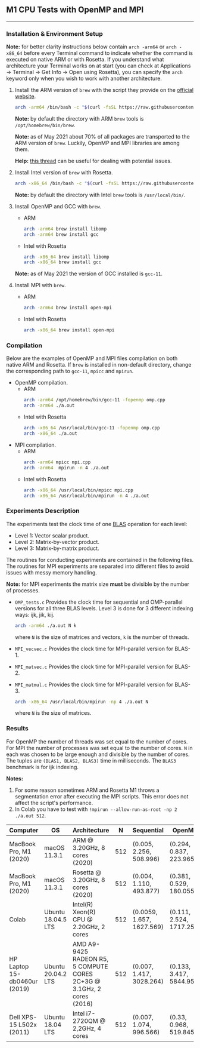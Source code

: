 ## M1 CPU Tests with OpenMP and MPI
---

### Installation & Environment Setup

**Note:** for better clarity instructions below contain `arch -arm64` or `arch -x86_64` before every Terminal command to indicate whether the command is executed on native ARM or with Rosetta. If you understand what architecture your Terminal works on at start (you can check at Applications -> Terminal -> Get Info -> Open using Rosetta), you can specify the `arch` keyword only when you wish to work with another architecture.

1. Install the ARM version of `brew` with the script they provide on the [official website](https://brew.sh).
    ```bash
    arch -arm64 /bin/bash -c "$(curl -fsSL https://raw.githubusercontent.com/Homebrew/install/HEAD/install.sh)"
    ```
    **Note:** by default the directory with ARM `brew` tools is `/opt/homebrew/bin/brew`.
    
    **Note:** as of May 2021 about 70% of all packages are transported to the ARM version of `brew`. Luckily, OpenMP and MPI libraries are among them.
    
    **Help:** [this thread](https://github.com/Homebrew/discussions/discussions/149) can be useful for dealing with potential issues. 
    
2. Install Intel version of `brew` with Rosetta. 
    ```bash
    arch -x86_64 /bin/bash -c "$(curl -fsSL https://raw.githubusercontent.com/Homebrew/install/HEAD/install.sh)"
    ```
    
    **Note:** by default the directory with Intel `brew` tools is `/usr/local/bin/`.
    
3. Install OpenMP and GCC with `brew`.
    - ARM
        ```bash
        arch -arm64 brew install libomp
        arch -arm64 brew install gcc
        ```
    - Intel with Rosetta
        ```bash
        arch -x86_64 brew install libomp
        arch -x86_64 brew install gcc
        ```
    **Note:** as of May 2021 the version of GCC installed is `gcc-11`.
4. Install MPI with `brew`.
    - ARM
        ```bash
        arch -arm64 brew install open-mpi
        ```
    - Intel with Rosetta
        ```bash
        arch -x86_64 brew install open-mpi
        ```

### Compilation

Below are the examples of OpenMP and MPI files compilation on both native ARM and Rosetta. If `brew` is installed in non-default directory, change the corresponding path to `gcc-11`, `mpicc` and `mpirun`.

- OpenMP compilation.
    - ARM
        ```bash
        arch -arm64 /opt/homebrew/bin/gcc-11 -fopenmp omp.cpp
        arch -arm64 ./a.out
        ```
    - Intel with Rosetta
        ```bash
        arch -x86_64 /usr/local/bin/gcc-11 -fopenmp omp.cpp
        arch -x86_64 ./a.out
        ```
- MPI compilation.
    - ARM
        ```bash
        arch -arm64 mpicc mpi.cpp
        arch -arm64  mpirun -n 4 ./a.out
        ```
    - Intel with Rosetta
        ```bash
        arch -x86_64 /usr/local/bin/mpicc mpi.cpp 
        arch -x86_64 /usr/local/bin/mpirun -n 4 ./a.out
        ```
    
### Experiments Description

The experiments test the clock time of one [BLAS](https://en.wikipedia.org/wiki/Basic_Linear_Algebra_Subprograms) operation for each level: 
- Level 1: Vector scalar product.
- Level 2: Matrix-by-vector product.
- Level 3: Matrix-by-matrix product.

The routines for conducting experiments are contained in the following files. The routines for MPI experiments are separated into different files to avoid issues with messy memory handling.

**Note:** for MPI experiments the matrix size **must** be divisible by the number of processes. 

- `OMP_tests.c`
    Provides the clock time for sequential and OMP-parallel versions for all three BLAS levels. Level 3 is done for 3 different indexing ways: ijk, jik, kij.

    ```bash
    arch -arm64 ./a.out N k
    ```
    where `N` is the size of matrices and vectors, `k` is the number of threads.
- `MPI_vecvec.c`
    Provides the clock time for MPI-parallel version for BLAS-1.
- `MPI_matvec.c`
    Provides the clock time for MPI-parallel version for BLAS-2.
- `MPI_matmul.c`
    Provides the clock time for MPI-parallel version for BLAS-3.

    ```bash
    arch -x86_64 /usr/local/bin/mpirun -np 4 ./a.out N
    ```
    where `N` is the size of matrices. 

### Results

For OpenMP the number of threads was set equal to the number of cores. For MPI the number of processes was set equal to the number of cores. `N` in each was chosen to be large enough and divisible by the number of cores. The tuples are `(BLAS1, BLAS2, BLAS3)` time in milliseconds. The `BLAS3` benchmark is for ijk indexing. 

**Notes:**
1. For some reason sometimes ARM and Rosetta M1 throws a segmentation error after executing the MPI scripts. This error does not affect the script's performance. 
2. In Colab you have to test with `!mpirun --allow-run-as-root -np 2 ./a.out 512`.


| Computer | OS | Architecture |  N | Sequential | OpenMP | MPI |
| -------- | --- | ------------ | --- | ---------- | --- | --- |
| MacBook Pro, M1 (2020) | macOS 11.3.1 | ARM @ 3.20GHz, 8 cores (2020) | 512 | (0.005, 2.256, 508.996) | (0.294, 0.837, 223.965) | (10.724, 8.193, 116.172) |
| MacBook Pro, M1 (2020) | macOS 11.3.1 | Rosetta @ 3.20GHz, 8 cores (2020) | 512 | (0.004, 1.110, 493.877) | (0.381, 0.529, 180.055) | (0.84, 5.723, 123.383) |
| Colab | Ubuntu 18.04.5 LTS | Intel(R) Xeon(R) CPU @ 2.20GHz, 2 cores | 512 | (0.0059, 1.657, 1627.569) | (0.111, 2.524, 1717.255) | (0.062, 1.922, 1545.168) |
| HP Laptop 15-db0460ur (2019) | Ubuntu 20.04.2 LTS | AMD A9-9425 RADEON R5, 5 COMPUTE CORES 2C+3G @ 3.1GHz, 2 cores (2016) | 512 | (0.007, 1.417, 3028.264) | (0.133, 3.417, 5844.955) | (0.029, 2.783, 3668.932) |
| Dell XPS-15 L502x (2011) | Ubuntu 18.04 LTS | Intel i7-2720QM @ 2,2GHz, 4 cores | 512 | (0.007, 1.074, 996.566) | (0.33, 0.968, 519.845) | (0.161, 0.979, 405.633) |





    
    
    
    
    
    
